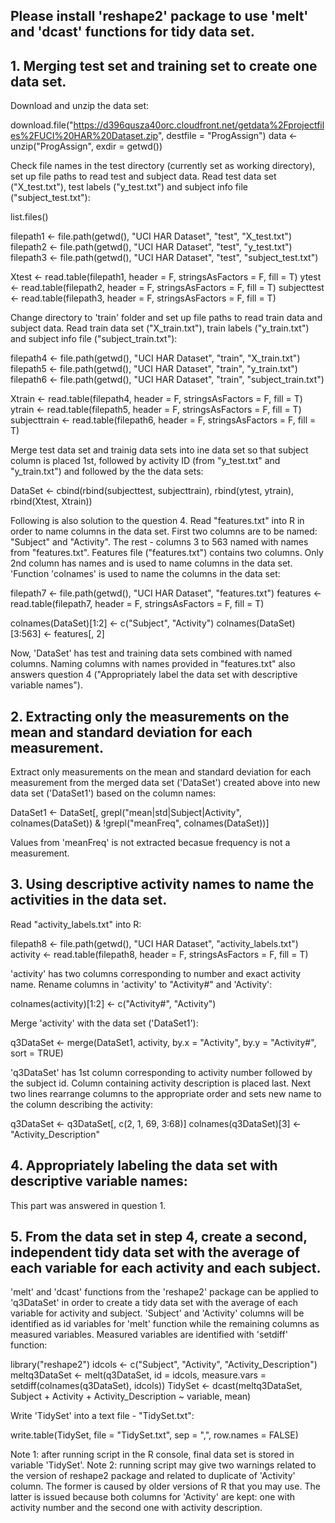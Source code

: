 ## Please install 'reshape2' package to use 'melt' and 'dcast' functions for tidy data set.

## 1. Merging test set and training set to create one data set.

Download and unzip the data set:

download.file("https://d396qusza40orc.cloudfront.net/getdata%2Fprojectfiles%2FUCI%20HAR%20Dataset.zip", destfile = "ProgAssign")
data <- unzip("ProgAssign", exdir = getwd())

Check file names in the test directory (currently set as working directory), set up file paths to read test and subject data. 
Read test data set ("X_test.txt"), test labels ("y_test.txt") and subject info file ("subject_test.txt"):
  
list.files()

filepath1 <- file.path(getwd(), "UCI HAR Dataset", "test", "X_test.txt")
filepath2 <- file.path(getwd(), "UCI HAR Dataset", "test", "y_test.txt")
filepath3 <- file.path(getwd(), "UCI HAR Dataset", "test", "subject_test.txt")

Xtest <- read.table(filepath1, header = F, stringsAsFactors = F, fill = T)
ytest <- read.table(filepath2, header = F, stringsAsFactors = F, fill = T)
subjecttest <- read.table(filepath3, header = F, stringsAsFactors = F, fill = T)

Change directory to 'train' folder and set up file paths to read train data and subject data. 
Read train data set ("X_train.txt"), train labels ("y_train.txt") and subject info file ("subject_train.txt"):

filepath4 <- file.path(getwd(), "UCI HAR Dataset", "train", "X_train.txt")
filepath5 <- file.path(getwd(), "UCI HAR Dataset", "train", "y_train.txt")
filepath6 <- file.path(getwd(), "UCI HAR Dataset", "train", "subject_train.txt")

Xtrain <- read.table(filepath4, header = F, stringsAsFactors = F, fill = T)
ytrain <- read.table(filepath5, header = F, stringsAsFactors = F, fill = T)
subjecttrain <- read.table(filepath6, header = F, stringsAsFactors = F, fill = T)

Merge test data set and trainig data sets into ine data set so that subject column is placed 1st, 
followed by activity ID (from "y_test.txt" and "y_train.txt") and followed by the the data sets:

DataSet <- cbind(rbind(subjecttest, subjecttrain), rbind(ytest, ytrain), rbind(Xtest, Xtrain))

Following is also solution to the question 4.
Read "features.txt" into R in order to name columns in the data set. First two columns are to be named: "Subject" and "Activity".
The rest - columns 3 to 563 named with names from "features.txt". Features file ("features.txt") contains two columns. 
Only 2nd column has names and is used to name columns in the data set. 'Function 'colnames' is used to name the columns in the data set:

filepath7 <- file.path(getwd(), "UCI HAR Dataset", "features.txt")
features <- read.table(filepath7, header = F, stringsAsFactors = F, fill = T)

colnames(DataSet)[1:2] <- c("Subject", "Activity")
colnames(DataSet)[3:563] <- features[, 2]

Now, 'DataSet' has test and training data sets combined with named columns. Naming columns with names provided in "features.txt"
also answers question 4 ("Appropriately label the data set with descriptive variable names").


## 2. Extracting only the measurements on the mean and standard deviation for each measurement.

Extract only measurements on the mean and standard deviation for each measurement from the merged data set ('DataSet') created above into new
data set ('DataSet1') based on the column names:

DataSet1 <- DataSet[, grepl("mean|std|Subject|Activity", colnames(DataSet)) & !grepl("meanFreq", colnames(DataSet))] 

Values from 'meanFreq' is not extracted becasue frequency is not a measurement.


## 3. Using descriptive activity names to name the activities in the data set.

Read "activity_labels.txt" into R:

filepath8 <- file.path(getwd(), "UCI HAR Dataset", "activity_labels.txt")
activity <- read.table(filepath8, header = F, stringsAsFactors = F, fill = T)

'activity' has two columns corresponding to number and exact activity name. Rename columns in 'activity' to "Activity#" and 'Activity':

colnames(activity)[1:2] <- c("Activity#", "Activity")

Merge 'activity' with the data set ('DataSet1'):

q3DataSet <- merge(DataSet1, activity, by.x = "Activity", by.y = "Activity#", sort = TRUE)

'q3DataSet' has 1st column corresponding to activity number followed by the subject id. Column containing activity description is placed last. Next two lines rearrange columns to the appropriate order and sets new name to the column describing the activity:

q3DataSet <- q3DataSet[, c(2, 1, 69, 3:68)]
colnames(q3DataSet)[3] <- "Activity_Description"


## 4. Appropriately labeling the data set with descriptive variable names:
This part was answered in question 1.


## 5. From the data set in step 4, create a second, independent tidy data set with the average of each variable for each activity and each subject.

'melt' and 'dcast' functions from the 'reshape2' package can be applied to 'q3DataSet' in order to create a tidy data set with the average of each 
variable for activity and subject. 'Subject' and 'Activity' columns will be identified as id variables for 'melt' function while the remaining columns 
as measured variables. Measured variables are identified with 'setdiff' function:

library("reshape2")
idcols <- c("Subject", "Activity", "Activity_Description")
meltq3DataSet <- melt(q3DataSet, id = idcols, measure.vars = setdiff(colnames(q3DataSet), idcols))
TidySet <- dcast(meltq3DataSet, Subject + Activity + Activity_Description ~ variable, mean)

Write 'TidySet' into a text file - "TidySet.txt":

write.table(TidySet, file = "TidySet.txt", sep = ",", row.names = FALSE)


Note 1: after running script in the R console, final data set is stored in variable 'TidySet'.
Note 2: running script may give two warnings related to the version of reshape2 package and related to duplicate of 'Activity' column. The former is caused by older versions of R that you may use. The latter is issued because both columns for 'Activity' are kept: one with activity number and the second one with activity description.